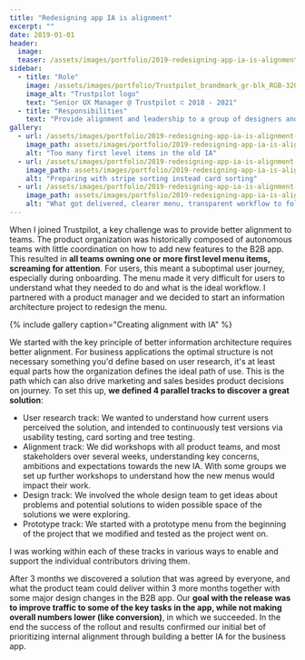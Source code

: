 ```yaml
---
title: "Redesigning app IA is alignment"
excerpt: ""
date: 2019-01-01
header:
  image:
  teaser: /assets/images/portfolio/2019-redesigning-app-ia-is-alignment-3.png
sidebar:
  - title: "Role"
    image: /assets/images/portfolio/Trustpilot_brandmark_gr-blk_RGB-320x132px.png
    image_alt: "Trustpilot logo"
    text: "Senior UX Manager @ Trustpilot ⊂ 2018 - 2021"
  - title: "Responsibilities"
    text: "Provide alignment and leadership to a group of designers and researchers working on the B2B product."
gallery:
  - url: /assets/images/portfolio/2019-redesigning-app-ia-is-alignment-1.png
    image_path: assets/images/portfolio/2019-redesigning-app-ia-is-alignment-1.png
    alt: "Too many first level items in the old IA"
  - url: /assets/images/portfolio/2019-redesigning-app-ia-is-alignment-2.jpg
    image_path: assets/images/portfolio/2019-redesigning-app-ia-is-alignment-2.jpg
    alt: "Preparing with stripe sorting instead card sorting"
  - url: /assets/images/portfolio/2019-redesigning-app-ia-is-alignment-3.png
    image_path: assets/images/portfolio/2019-redesigning-app-ia-is-alignment-3.png
    alt: "What got delivered, clearer menu, transparent workflow to follow"
---
```


When I joined Trustpilot, a key challenge was to provide better alignment to teams. The product organization was historically composed of autonomous teams with little coordination on how to add new features to the B2B app. This resulted in **all teams owning one or more first level menu items, screaming for attention**. For users, this meant a suboptimal user journey, especially during onboarding. The menu made it very difficult for users to understand what they needed to do and what is the ideal workflow. I partnered with a product manager and we decided to start an information architecture project to redesign the menu.

{% include gallery caption="Creating alignment with IA" %}

We started with the key principle of better information architecture requires better alignment. For business applications the optimal structure is not necessary something you'd define based on user research, it's at least equal parts how the organization defines the ideal path of use. This is the path which can also drive marketing and sales besides product decisions on journey. To set this up, **we defined 4 parallel tracks to discover a great solution**:

 - User research track: We wanted to understand how current users perceived the solution, and intended to continuously test versions via usability testing, card sorting and tree testing.
 - Alignment track: We did workshops with all product teams, and most stakeholders over several weeks, understanding key concerns, ambitions and expectations towards the new IA. With some groups we set up further workshops to understand how the new menus would impact their work.
 - Design track: We involved the whole design team to get ideas about problems and potential solutions to widen possible space of the solutions we were exploring.
 - Prototype track: We started with a prototype menu from the beginning of the project that we modified and tested as the project went on.

I was working within each of these tracks in various ways to enable and support the individual contributors driving them.

After 3 months we discovered a solution that was agreed by everyone, and what the product team could deliver within 3 more months together with some major design changes in the B2B app. Our **goal with the release was to improve traffic to some of the key tasks in the app, while not making overall numbers lower (like conversion)**, in which we succeeded. In the end the success of the rollout and results confirmed our initial bet of prioritizing internal alignment through building a better IA for the business app.
